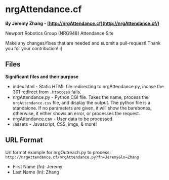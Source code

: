 # nrgAttendance.cf

**By Jeremy Zhang - [http://nrgAttendance.cf](http://nrgAttendance.cf/)**

Newport Robotics Group (NRG948) Attendance Site

Make any changes/fixes that are needed and submit a pull-request! Thank you for your contribution! :)

## Files

**Significant files and their purpose**

* index.html - Static HTML file redirecting to nrgAttendance.py, incase the 301 redirect from `.htaccess` fails.
* nrgAttendance.py - Python CGI file. Takes the name, process the `nrgAttendance.csv` file, and display the output. The python file is a standalone. If no parameters are given, it will show the barebones, otherwise, it either shows an error, or processes the request.
* nrgAttendance.csv - User data to be processed.
* /assets - Javascript, CSS, imgs, & more!

## URL Format

Url format example for nrgOutreach.py to process: `http://nrgAttendance.cf/nrgAttendance.py?fn=Jeremy&ln=Zhang`

* First Name (fn): Jeremy
* Last Name (ln): Zhang